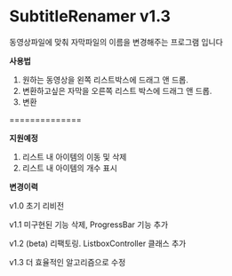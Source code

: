 SubtitleRenamer v1.3
===============

동영상파일에 맞춰 자막파일의 이름을 변경해주는 프로그램 입니다

**사용법**

1. 원하는 동영상을 왼쪽 리스트박스에 드래그 앤 드롭.
2. 변환하고싶은 자막을 오른쪽 리스트 박스에 드래그 앤 드롭.
3. 변환



==============

**지원예정**

1. 리스트 내 아이템의 이동 및 삭제
2. 리스트 내 아이템의 개수 표시


**변경이력**

v1.0  초기 리비전

v1.1  미구현된 기능 삭제, ProgressBar 기능 추가

v1.2  (beta) 리팩토링. ListboxController 클래스 추가

v1.3  더 효율적인 알고리즘으로 수정
